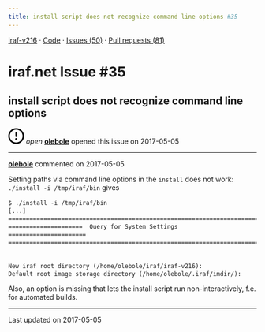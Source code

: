 ```yaml
---
title: install script does not recognize command line options #35
---
```


[iraf-v216](/iraf-v216) · [Code](https://github.com/iraf-community/iraf/tree/iraf-v216) · [Issues (50)](/iraf-v216/issues) · [Pull requests (81)](/iraf-v216/issues/pulls)

# iraf.net Issue #35
## install script does not recognize command line options
![open](issue-opened.svg) *open* **[olebole](https://github.com/olebole)** opened this issue on 2017-05-05

- - - -

**[olebole](https://github.com/olebole)** commented on 2017-05-05

Setting paths via command line options in the `install` does not work: `./install -i /tmp/iraf/bin` gives  
```  
$ ./install -i /tmp/iraf/bin  
[...]  
========================================================================  
=====================  Query for System Settings  ======================  
========================================================================  
  
  
New iraf root directory (/home/olebole/iraf/iraf-v216):   
Default root image storage directory (/home/olebole/.iraf/imdir/):   
```  
  
Also, an option is missing that lets the install script run non-interactively, f.e. for automated builds.

- - - -

Last updated on 2017-05-05
